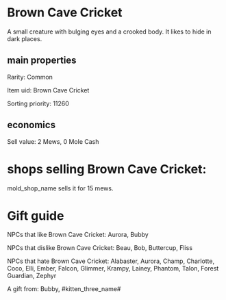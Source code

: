 # Brown Cave Cricket

A small creature with bulging eyes and a crooked body. It likes to hide in dark places.

## main properties

Rarity: Common

Item uid: Brown Cave Cricket

Sorting priority: 11260

## economics

Sell value: 2 Mews, 0 Mole Cash

# shops selling Brown Cave Cricket:

mold_shop_name sells it for 15 mews.

# Gift guide

NPCs that like Brown Cave Cricket: Aurora, Bubby

NPCs that dislike Brown Cave Cricket: Beau, Bob, Buttercup, Fliss

NPCs that hate Brown Cave Cricket: Alabaster, Aurora, Champ, Charlotte, Coco, Elli, Ember, Falcon, Glimmer, Krampy, Lainey, Phantom, Talon, Forest Guardian, Zephyr

A gift from: Bubby, #kitten_three_name#